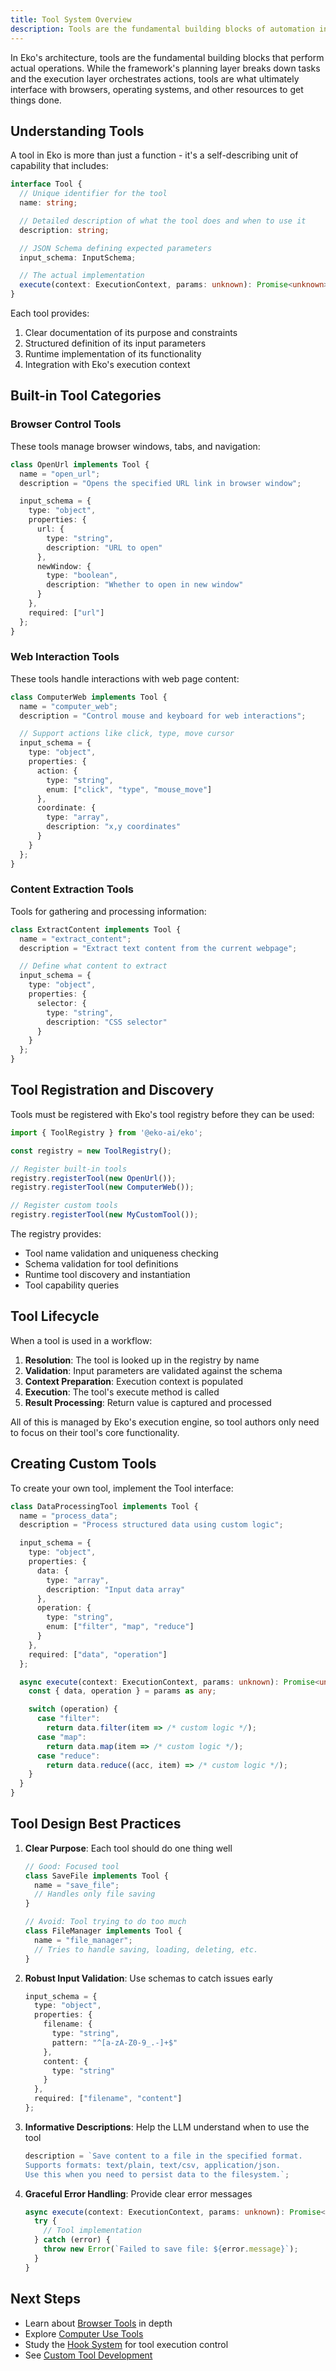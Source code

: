 ```yaml
---
title: Tool System Overview
description: Tools are the fundamental building blocks of automation in Eko. This guide provides an overview of Eko's tool system, including built-in tools, custom tool development, and tool lifecycle.
---
```


In Eko's architecture, tools are the fundamental building blocks that perform actual operations. While the framework's planning layer breaks down tasks and the execution layer orchestrates actions, tools are what ultimately interface with browsers, operating systems, and other resources to get things done.

## Understanding Tools

A tool in Eko is more than just a function - it's a self-describing unit of capability that includes:

```typescript
interface Tool {
  // Unique identifier for the tool
  name: string;

  // Detailed description of what the tool does and when to use it
  description: string;

  // JSON Schema defining expected parameters
  input_schema: InputSchema;

  // The actual implementation
  execute(context: ExecutionContext, params: unknown): Promise<unknown>;
}
```

Each tool provides:
1. Clear documentation of its purpose and constraints
2. Structured definition of its input parameters
3. Runtime implementation of its functionality
4. Integration with Eko's execution context

## Built-in Tool Categories

### Browser Control Tools
These tools manage browser windows, tabs, and navigation:

```typescript
class OpenUrl implements Tool {
  name = "open_url";
  description = "Opens the specified URL link in browser window";

  input_schema = {
    type: "object",
    properties: {
      url: {
        type: "string",
        description: "URL to open"
      },
      newWindow: {
        type: "boolean",
        description: "Whether to open in new window"
      }
    },
    required: ["url"]
  };
}
```

### Web Interaction Tools
These tools handle interactions with web page content:

```typescript
class ComputerWeb implements Tool {
  name = "computer_web";
  description = "Control mouse and keyboard for web interactions";

  // Support actions like click, type, move cursor
  input_schema = {
    type: "object",
    properties: {
      action: {
        type: "string",
        enum: ["click", "type", "mouse_move"]
      },
      coordinate: {
        type: "array",
        description: "x,y coordinates"
      }
    }
  };
}
```

### Content Extraction Tools
Tools for gathering and processing information:

```typescript
class ExtractContent implements Tool {
  name = "extract_content";
  description = "Extract text content from the current webpage";

  // Define what content to extract
  input_schema = {
    type: "object",
    properties: {
      selector: {
        type: "string",
        description: "CSS selector"
      }
    }
  };
}
```

## Tool Registration and Discovery

Tools must be registered with Eko's tool registry before they can be used:

```typescript
import { ToolRegistry } from '@eko-ai/eko';

const registry = new ToolRegistry();

// Register built-in tools
registry.registerTool(new OpenUrl());
registry.registerTool(new ComputerWeb());

// Register custom tools
registry.registerTool(new MyCustomTool());
```

The registry provides:
- Tool name validation and uniqueness checking
- Schema validation for tool definitions
- Runtime tool discovery and instantiation
- Tool capability queries

## Tool Lifecycle

When a tool is used in a workflow:

1. **Resolution**: The tool is looked up in the registry by name
2. **Validation**: Input parameters are validated against the schema
3. **Context Preparation**: Execution context is populated
4. **Execution**: The tool's execute method is called
5. **Result Processing**: Return value is captured and processed

All of this is managed by Eko's execution engine, so tool authors only need to focus on their tool's core functionality.

## Creating Custom Tools

To create your own tool, implement the Tool interface:

```typescript
class DataProcessingTool implements Tool {
  name = "process_data";
  description = "Process structured data using custom logic";

  input_schema = {
    type: "object",
    properties: {
      data: {
        type: "array",
        description: "Input data array"
      },
      operation: {
        type: "string",
        enum: ["filter", "map", "reduce"]
      }
    },
    required: ["data", "operation"]
  };

  async execute(context: ExecutionContext, params: unknown): Promise<unknown> {
    const { data, operation } = params as any;

    switch (operation) {
      case "filter":
        return data.filter(item => /* custom logic */);
      case "map":
        return data.map(item => /* custom logic */);
      case "reduce":
        return data.reduce((acc, item) => /* custom logic */);
    }
  }
}
```

## Tool Design Best Practices

1. **Clear Purpose**: Each tool should do one thing well
   ```typescript
   // Good: Focused tool
   class SaveFile implements Tool {
     name = "save_file";
     // Handles only file saving
   }

   // Avoid: Tool trying to do too much
   class FileManager implements Tool {
     name = "file_manager";
     // Tries to handle saving, loading, deleting, etc.
   }
   ```

2. **Robust Input Validation**: Use schemas to catch issues early
   ```typescript
   input_schema = {
     type: "object",
     properties: {
       filename: {
         type: "string",
         pattern: "^[a-zA-Z0-9_.-]+$"
       },
       content: {
         type: "string"
       }
     },
     required: ["filename", "content"]
   };
   ```

3. **Informative Descriptions**: Help the LLM understand when to use the tool
   ```typescript
   description = `Save content to a file in the specified format.
   Supports formats: text/plain, text/csv, application/json.
   Use this when you need to persist data to the filesystem.`;
   ```

4. **Graceful Error Handling**: Provide clear error messages
   ```typescript
   async execute(context: ExecutionContext, params: unknown): Promise<unknown> {
     try {
       // Tool implementation
     } catch (error) {
       throw new Error(`Failed to save file: ${error.message}`);
     }
   }
   ```

## Next Steps

- Learn about [Browser Tools](../guides/tools/browser-tools.md) in depth
- Explore [Computer Use Tools](../guides/tools/computer-tools.md)
- Study the [Hook System](hooks.md) for tool execution control
- See [Custom Tool Development](../guides/tools/custom-tools.md)
